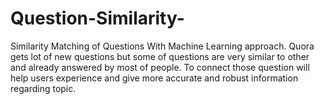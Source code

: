 # Question-Similarity-
Similarity  Matching of Questions With Machine Learning approach.
Quora gets lot of new questions but some of questions are very similar to other and already answered by most of people. To connect those question will help users 
experience and give more accurate and robust information regarding topic.
